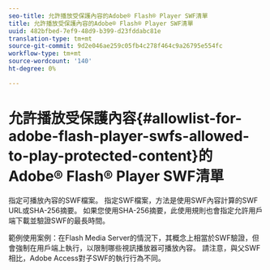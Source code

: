```yaml
---
seo-title: 允許播放受保護內容的Adobe® Flash® Player SWF清單
title: 允許播放受保護內容的Adobe® Flash® Player SWF清單
uuid: 482bfbed-7ef9-48d9-b399-d23fddabc81e
translation-type: tm+mt
source-git-commit: 9d2e046ae259c05fb4c278f464c9a26795e554fc
workflow-type: tm+mt
source-wordcount: '140'
ht-degree: 0%

---
```



# 允許播放受保護內容{#allowlist-for-adobe-flash-player-swfs-allowed-to-play-protected-content}的Adobe® Flash® Player SWF清單

指定可播放內容的SWF檔案。 指定SWF檔案，方法是使用SWF內容計算的SWF URL或SHA-256摘要。 如果您使用SHA-256摘要，此使用規則也會指定允許用戶端下載並驗證SWF的最長時間。

範例使用案例：在Flash Media Server的情況下，其概念上相當於SWF驗證，但會強制在用戶端上執行，以限制哪些視訊播放器可播放內容。 請注意，與父SWF相比，Adobe Access對子SWF的執行行為不同。
